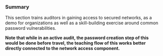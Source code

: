### Summary

This section trains auditors in gaining access to secured networks, as a demo for organizations as well as a skill-building exercise around common password vulnerabilities.

**Note that while in an active audit, the password creation step of this would be done before travel, the teaching flow of this works better directly connected to the network access component.**